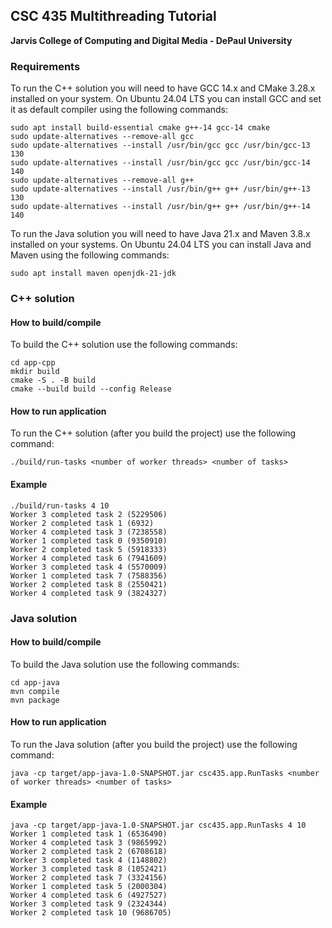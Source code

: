 ## CSC 435 Multithreading Tutorial
**Jarvis College of Computing and Digital Media - DePaul University**

### Requirements

To run the C++ solution you will need to have GCC 14.x and CMake 3.28.x installed on your system. On Ubuntu 24.04 LTS you can install GCC and set it as default compiler using the following commands:

```
sudo apt install build-essential cmake g++-14 gcc-14 cmake
sudo update-alternatives --remove-all gcc
sudo update-alternatives --install /usr/bin/gcc gcc /usr/bin/gcc-13 130
sudo update-alternatives --install /usr/bin/gcc gcc /usr/bin/gcc-14 140
sudo update-alternatives --remove-all g++
sudo update-alternatives --install /usr/bin/g++ g++ /usr/bin/g++-13 130
sudo update-alternatives --install /usr/bin/g++ g++ /usr/bin/g++-14 140
```

To run the Java solution you will need to have Java 21.x and Maven 3.8.x installed on your systems. On Ubuntu 24.04 LTS you can install Java and Maven using the following commands:

```
sudo apt install maven openjdk-21-jdk

```

### C++ solution
#### How to build/compile

To build the C++ solution use the following commands:
```
cd app-cpp
mkdir build
cmake -S . -B build
cmake --build build --config Release
```

#### How to run application

To run the C++ solution (after you build the project) use the following command:
```
./build/run-tasks <number of worker threads> <number of tasks>
```

#### Example

```
./build/run-tasks 4 10
Worker 3 completed task 2 (5229506)
Worker 2 completed task 1 (6932)
Worker 4 completed task 3 (7238558)
Worker 1 completed task 0 (9350910)
Worker 2 completed task 5 (5918333)
Worker 4 completed task 6 (7941609)
Worker 3 completed task 4 (5570009)
Worker 1 completed task 7 (7588356)
Worker 2 completed task 8 (2550421)
Worker 4 completed task 9 (3824327)
```

### Java solution
#### How to build/compile

To build the Java solution use the following commands:
```
cd app-java
mvn compile
mvn package
```

#### How to run application

To run the Java solution (after you build the project) use the following command:
```
java -cp target/app-java-1.0-SNAPSHOT.jar csc435.app.RunTasks <number of worker threads> <number of tasks>
```

#### Example

```
java -cp target/app-java-1.0-SNAPSHOT.jar csc435.app.RunTasks 4 10
Worker 1 completed task 1 (6536490)
Worker 4 completed task 3 (9865992)
Worker 2 completed task 2 (6708618)
Worker 3 completed task 4 (1148802)
Worker 3 completed task 8 (1052421)
Worker 2 completed task 7 (3324156)
Worker 1 completed task 5 (2000304)
Worker 4 completed task 6 (4927527)
Worker 3 completed task 9 (2324344)
Worker 2 completed task 10 (9686705)
```
